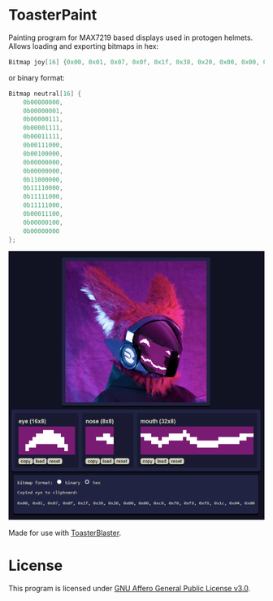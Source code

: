 # ToasterPaint

Painting program for MAX7219 based displays used in protogen helmets.<br>
Allows loading and exporting bitmaps in hex:<br>
```c
Bitmap joy[16] {0x00, 0x01, 0x07, 0x0f, 0x1f, 0x38, 0x20, 0x00, 0x00, 0xc0, 0xf0, 0xf8, 0xf8, 0x1c, 0x04, 0x00};
```
or binary format:<br>
```c
Bitmap neutral[16] {
    0b00000000,
    0b00000001,
    0b00000111,
    0b00001111,
    0b00011111,
    0b00111000,
    0b00100000,
    0b00000000,
    0b00000000,
    0b11000000,
    0b11110000,
    0b11111000,
    0b11111000,
    0b00011100,
    0b00000100,
    0b00000000
};
```

![Preview](screenshot.png)

Made for use with [ToasterBlaster](https://github.com/diodeface/ToasterBlaster).

# License
This program is licensed under [GNU Affero General Public License v3.0](LICENSE).